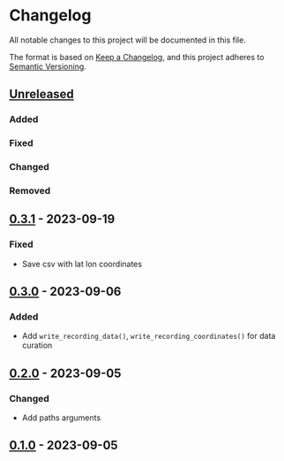 # Changelog

All notable changes to this project will be documented in this file.

The format is based on [Keep a Changelog](https://keepachangelog.com/en/1.0.0/),
and this project adheres to [Semantic Versioning](https://semver.org/spec/v2.0.0.html).

## [Unreleased]

### Added

### Fixed

### Changed

### Removed

## [0.3.1] - 2023-09-19

### Fixed
- Save csv with lat lon coordinates


## [0.3.0] - 2023-09-06

### Added
- Add  `write_recording_data()`, `write_recording_coordinates()` for data curation

## [0.2.0] - 2023-09-05

### Changed

- Add paths arguments 

## [0.1.0] - 2023-09-05

[unreleased]: https://github.com/IslasGECI/calling_rate/compare/v0.3.1...HEAD
[0.3.1]: https://github.com/IslasGECI/calling_rate/compare/v0.3.0...0.3.1
[0.3.0]: https://github.com/IslasGECI/calling_rate/compare/v0.2.0...v0.3.0
[0.2.0]: https://github.com/IslasGECI/calling_rate/compare/v0.1.0...v0.2.0
[0.1.0]: https://github.com/IslasGECI/calling_rate/compare/init...v0.1.0
